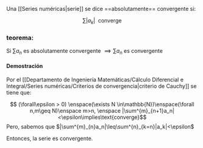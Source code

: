 Una [[Series numéricas|serie]] se dice ==absolutamente== convergente si: 

$$\sum|a_k|\enspace\text{converge}$$ 
### teorema: 

Si $\sum a_n$ es absolutamente convergente $\implies\sum a_n$ es convergente

#### Demostración 

Por el [[Departamento de Ingeniería Matemáticas/Cálculo Diferencial e Integral/Series numéricas/Criterios de convergencia|criterio de Cauchy]] se tiene que: 

$$ (\forall\epsilon > 0) \enspace(\exists N \in\mathbb{N})\enspace(\forall n,m\geq N)\enspace m>n, \enspace |\sum^{m}_{n+1}a_n| <\epsilon\implies\text{converge}$$
Pero, sabemos que $|\sum^{m}_{n}a_n|\leq\sum^{n}_{k=n}|a_k|<\epsilon$ 

Entonces, la serie es convergente. 
